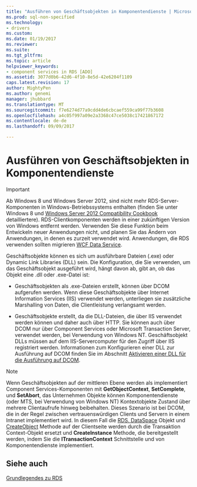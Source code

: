 ```yaml
---
title: "Ausführen von Geschäftsobjekten in Komponentendienste | Microsoft Docs"
ms.prod: sql-non-specified
ms.technology:
- drivers
ms.custom: 
ms.date: 01/19/2017
ms.reviewer: 
ms.suite: 
ms.tgt_pltfrm: 
ms.topic: article
helpviewer_keywords:
- component services in RDS [ADO]
ms.assetid: 3077d0b6-42d6-4f10-8e5d-42e6204f1109
caps.latest.revision: 17
author: MightyPen
ms.author: genemi
manager: jhubbard
ms.translationtype: MT
ms.sourcegitcommit: f7e6274d77a9cdd4de6cbcaef559ca99f77b3608
ms.openlocfilehash: a4c05f997a09e2a3368c47ce5038c17421867172
ms.contentlocale: de-de
ms.lasthandoff: 09/09/2017

---
```

# <a name="running-business-objects-in-component-services"></a>Ausführen von Geschäftsobjekten in Komponentendienste
> [!IMPORTANT]
>  Ab Windows 8 und Windows Server 2012, sind nicht mehr RDS-Server-Komponenten in Windows-Betriebssystems enthalten (finden Sie unter Windows 8 und [Windows Server 2012 Compatibility Cookbook](https://www.microsoft.com/en-us/download/details.aspx?id=27416) detailliertere). RDS-Clientkomponenten werden in einer zukünftigen Version von Windows entfernt werden. Verwenden Sie diese Funktion beim Entwickeln neuer Anwendungen nicht, und planen Sie das Ändern von Anwendungen, in denen es zurzeit verwendet wird. Anwendungen, die RDS verwenden sollten migrieren [WCF Data Service](http://go.microsoft.com/fwlink/?LinkId=199565).  
  
 Geschäftsobjekte können es sich um ausführbare Dateien (.exe) oder Dynamic Link Libraries (DLL) sein. Die Konfiguration, die Sie verwenden, um das Geschäftsobjekt ausgeführt wird, hängt davon ab, gibt an, ob das Objekt eine .dll oder .exe-Datei ist:  
  
-   Geschäftsobjekten als .exe-Dateien erstellt, können über DCOM aufgerufen werden. Wenn diese Geschäftsobjekte über Internet Information Services (IIS) verwendet werden, unterliegen sie zusätzliche Marshalling von Daten, die Clientleistung verlangsamt werden.  
  
-   Geschäftsobjekte erstellt, da die DLL-Dateien, die über IIS verwendet werden können und daher auch über HTTP. Sie können auch über DCOM nur über Component Services oder Microsoft Transaction Server, verwendet werden, bei Verwendung von Windows NT. Geschäftsobjekt DLLs müssen auf dem IIS-Servercomputer für den Zugriff über IIS registriert werden. Informationen zum Konfigurieren einer DLL zur Ausführung auf DCOM finden Sie im Abschnitt [Aktivieren einer DLL für die Ausführung auf DCOM](../../../ado/guide/remote-data-service/enabling-a-dll-to-run-on-dcom.md).  
  
> [!NOTE]
>  Wenn Geschäftsobjekten auf der mittleren Ebene werden als implementiert Component Services-Komponenten mit **GetObjectContext**, **SetComplete**, und **SetAbort**, das Unternehmen Objekte können Komponentendienste (oder MTS, bei Verwendung von Windows NT) Kontextobjekte Zustand über mehrere Clientaufrufe hinweg beibehalten. Dieses Szenario ist bei DCOM, die in der Regel zwischen vertrauenswürdigen Clients und Servern in einem Intranet implementiert wird. In diesem Fall die [RDS. DataSpace](../../../ado/reference/rds-api/dataspace-object-rds.md) Objekt und [CreateObject](../../../ado/reference/rds-api/createobject-method-rds.md) Methode auf der Clientseite werden durch die Transaktion Context-Objekt ersetzt und **CreateInstance** Methode, die bereitgestellt werden, indem Sie die **ITransactionContext** Schnittstelle und von Komponentendienste implementiert.  
  
## <a name="see-also"></a>Siehe auch  
 [Grundlegendes zu RDS](../../../ado/guide/remote-data-service/rds-fundamentals.md)



